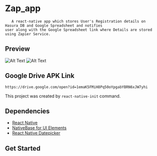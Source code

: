 # Zap_app  
       A react-native app which stores User's Registration details on Hasura DB and Google Spreadsheet and notifies
    user along with the Google Spreadsheet link where Details are stored using Zapier Service.
## Preview  

![Alt Text](https://i.imgflip.com/23tmt4.gif)
![Alt Text](https://i.imgflip.com/23tn9u.gif) 

## Google Drive APK Link 
    https://drive.google.com/open?id=1emaK5FMiH8Pq50oYpgabYBRN6xJW7yhi
    
This project was created by `react-native-init` command.
    
## Dependencies
  * [React Native](https://facebook.github.io/react-native/)
  * [NativeBase for UI Elements](https://github.com/GeekyAnts/NativeBase)
  * [React Native Datepicker](https://github.com/xgfe/react-native-datepicker)
 
 ## Get Started
  

 

